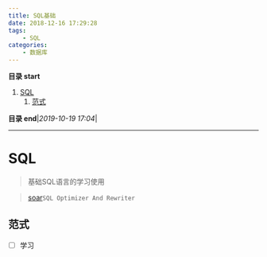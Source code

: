 ```yaml
---
title: SQL基础
date: 2018-12-16 17:29:28
tags: 
    - SQL
categories: 
    - 数据库
---
```


**目录 start**
 
1. [SQL](#sql)
    1. [范式](#范式)

**目录 end**|_2019-10-19 17:04_|
****************************************
# SQL
> 基础SQL语言的学习使用

> [soar](https://github.com/XiaoMi/soar)`SQL Optimizer And Rewriter `

## 范式
- [ ] 学习

